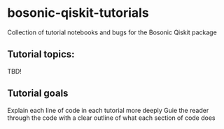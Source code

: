 # bosonic-qiskit-tutorials
Collection of tutorial notebooks and bugs for the Bosonic Qiskit package
## Tutorial topics:
TBD!

## Tutorial goals
Explain each line of code in each tutorial more deeply
Guie the reader through the code with a clear outline of what each section of code does
